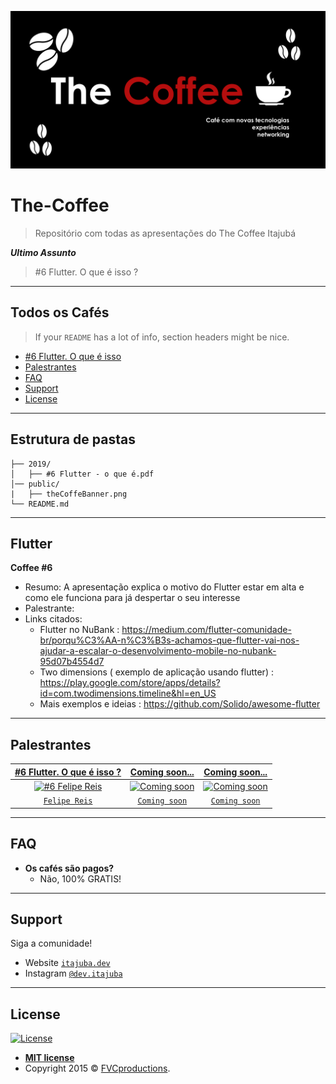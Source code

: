 <a href="http://itajuba.dev"><img src="https://raw.githubusercontent.com/DEV-Itajuba/The-Coffee/master/public/theCoffeeBanner.png" title="The Coffee" alt="The Coffee"></a>
# The-Coffee

> Repositório com todas as apresentações do The Coffee Itajubá

***Ultimo Assunto***
> #6 Flutter. O que é isso ? 


---

## Todos os Cafés 

> If your `README` has a lot of info, section headers might be nice.

- [#6 Flutter. O que é isso](#flutter)
- [Palestrantes](#palestrantes)
- [FAQ](#faq)
- [Support](#support)
- [License](#license)


---

## Estrutura de pastas 

```the-coffee
├── 2019/
│   ├── #6 Flutter - o que é.pdf
│── public/  
|   ├── theCoffeBanner.png
└── README.md

```

---

## Flutter
**Coffee #6**
- Resumo: A apresentação explica o motivo do Flutter estar em alta e como ele funciona para já despertar o seu interesse 
- Palestrante:
- Links citados:
  - Flutter no NuBank : https://medium.com/flutter-comunidade-br/porqu%C3%AA-n%C3%B3s-achamos-que-flutter-vai-nos-ajudar-a-escalar-o-desenvolvimento-mobile-no-nubank-95d07b4554d7
  - Two dimensions ( exemplo de aplicação usando flutter) :  https://play.google.com/store/apps/details?id=com.twodimensions.timeline&hl=en_US
  - Mais exemplos e ideias : https://github.com/Solido/awesome-flutter

---

## Palestrantes



| <a href="https://github.com/devfelipereis" target="_blank">**#6 Flutter. O que é isso ?**</a> | <a href="http://google.com" target="_blank">**Coming soon...**</a> | <a href="http://google.com" target="_blank">**Coming soon...**</a> |
| :---: |:---:| :---:|
| [![#6 Felipe Reis](https://avatars2.githubusercontent.com/u/5348752?v=3&s=200)](https://github.com/devfelipereis)    | [![Coming soon](https://avatars1.githubusercontent.com/u/4284691?v=3&s=200)](http://google.com) | [![Coming soon](https://avatars1.githubusercontent.com/u/4284691?v=3&s=200)](http://fvcproductions.com)  |
| <a href="https://github.com/devfelipereis" target="_blank">`Felipe Reis`</a> | <a href="http://google.com" target="_blank">`Coming soon`</a> | <a href="http://google.com" target="_blank">`Coming soon`</a> |


---

## FAQ

- **Os cafés são pagos?**
    - Não, 100% GRATIS!

---

## Support

Siga a comunidade!

- Website  <a href="http://itajuba.dev" target="_blank">`itajuba.dev`</a>
- Instagram  <a href="https://www.instagram.com/dev.itajuba/" target="_blank">`@dev.itajuba`</a>




---

## License

[![License](http://img.shields.io/:license-mit-blue.svg?style=flat-square)](http://badges.mit-license.org)

- **[MIT license](http://opensource.org/licenses/mit-license.php)**
- Copyright 2015 © <a href="http://fvcproductions.com" target="_blank">FVCproductions</a>.
